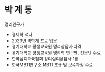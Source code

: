 <html>
</head>
<body>
    <div class="container">
        <h1>박 계 동</h1>
        <p>명리연구가</p>
        <ul>
            <li>경제학 석사</li>
            <li>2023년 역학계 프로 입문</li>
            <li>경기대학교 평생교육원 명리상담사 자격</li>
            <li>경기대학교 평생교육원 명리학 연구반, 전문반 수료</li>
            <li>한국심리교육협회 명리심리상담사 1급</li>
            <li>한국MBTI연구소 MBTI 초급 및 보수과정 수료</li>
        </ul>
    </div>
</body>
</html>
